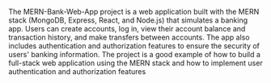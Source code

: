 The MERN-Bank-Web-App project is a web application built with the MERN stack (MongoDB, Express, React, and Node.js) that simulates a banking app. Users can create accounts, log in, view their account balance and transaction history, and make transfers between accounts. The app also includes authentication and authorization features to ensure the security of users' banking information. The project is a good example of how to build a full-stack web application using the MERN stack and how to implement user authentication and authorization features
